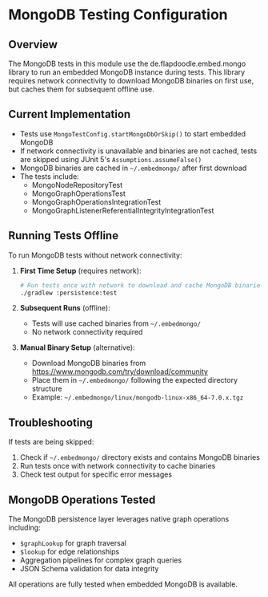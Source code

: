 # MongoDB Testing Configuration

## Overview

The MongoDB tests in this module use the de.flapdoodle.embed.mongo library to run an embedded MongoDB instance during tests. This library requires network connectivity to download MongoDB binaries on first use, but caches them for subsequent offline use.

## Current Implementation

- Tests use `MongoTestConfig.startMongoDbOrSkip()` to start embedded MongoDB
- If network connectivity is unavailable and binaries are not cached, tests are skipped using JUnit 5's `Assumptions.assumeFalse()`
- MongoDB binaries are cached in `~/.embedmongo/` after first download
- The tests include:
  - MongoNodeRepositoryTest
  - MongoGraphOperationsTest
  - MongoGraphOperationsIntegrationTest
  - MongoGraphListenerReferentialIntegrityIntegrationTest

## Running Tests Offline

To run MongoDB tests without network connectivity:

1. **First Time Setup** (requires network):
   ```bash
   # Run tests once with network to download and cache MongoDB binaries
   ./gradlew :persistence:test
   ```

2. **Subsequent Runs** (offline):
   - Tests will use cached binaries from `~/.embedmongo/`
   - No network connectivity required

3. **Manual Binary Setup** (alternative):
   - Download MongoDB binaries from https://www.mongodb.com/try/download/community
   - Place them in `~/.embedmongo/` following the expected directory structure
   - Example: `~/.embedmongo/linux/mongodb-linux-x86_64-7.0.x.tgz`

## Troubleshooting

If tests are being skipped:
1. Check if `~/.embedmongo/` directory exists and contains MongoDB binaries
2. Run tests once with network connectivity to cache binaries
3. Check test output for specific error messages

## MongoDB Operations Tested

The MongoDB persistence layer leverages native graph operations including:
- `$graphLookup` for graph traversal
- `$lookup` for edge relationships
- Aggregation pipelines for complex graph queries
- JSON Schema validation for data integrity

All operations are fully tested when embedded MongoDB is available.